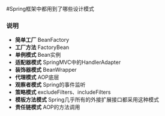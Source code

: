 #Spring框架中都用到了哪些设计模式
### 说明

- **简单工厂**  BeanFactory
- **工厂方法**  FactoryBean
- **单例模式**  Bean实例
- **适配器模式**  SpringMVC中的HandlerAdapter
- **装饰器模式**  BeanWrapper
- **代理模式**  AOP底层
- **观察者模式** Spring的事件监听
- **策略模式** excludeFilters、includeFilters
- **模板方法模式**  Spring几乎所有的外接扩展接口都采用这种模式
- **责任链模式**  AOP的方法调用